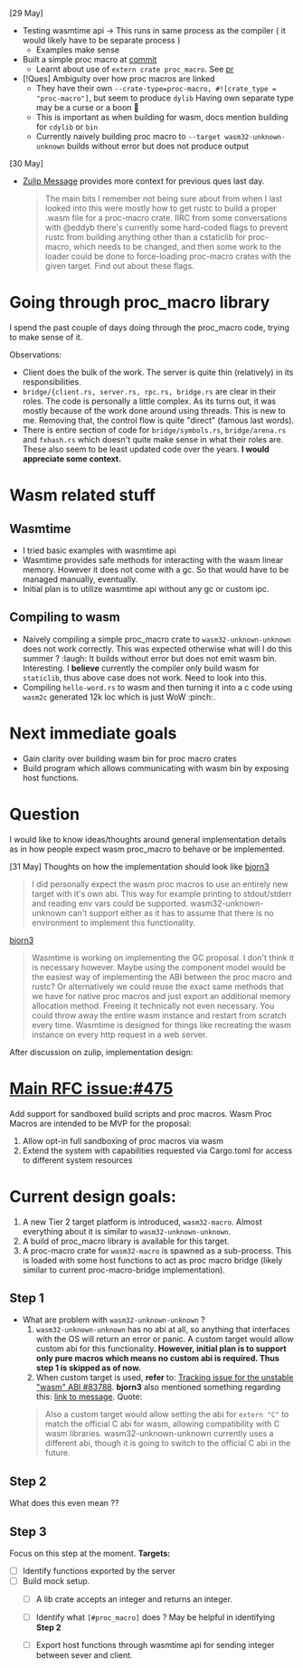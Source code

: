 [29 May]
- Testing wasmtime api -> This runs in same process as the compiler ( it would likely have to be separate process )
    - Examples make sense 
- Built a simple proc macro at [commit](https://github.com/mav3ri3k/proc-macro-server/commit/3c7ade5490473d8913a7db32bba22644f0e38b21)
    - Learnt about use of `extern crate proc_macro`. See [pr](https://github.com/rust-lang/reference/pull/1504)
- [!Ques] Ambiguity over how proc macros are linked
    - They have their own `--crate-type=proc-macro, #![crate_type = "proc-macro"]`, but seem to produce `dylib`
        Having own separate type may be a curse or a boon :pray:
    - This is important as when building for wasm, docs mention building for `cdylib` or `bin`
    - Currently naively building proc macro to `--target wasm32-unknown-unknown` builds without error but does not produce output

[30 May]
- [Zulip Message](https://rust-lang.zulipchat.com/#narrow/stream/131828-t-compiler/topic/wasm.20proc.20macros/near/291100839) provides more context for previous ques last day.
    > The main bits I remember not being sure about from when I last looked into this were mostly how to get rustc to build a proper .wasm file for a proc-macro crate. IIRC from some conversations with @eddyb there's currently some hard-coded flags to prevent rustc from building anything other than a cstaticlib for proc-macro, which needs to be changed, and then some work to the loader could be done to force-loading proc-macro crates with the given target.
Find out about these flags.

# Going through proc_macro library
I spend the past couple of days doing through the proc_macro code, trying to make sense of it.

Observations:
- Client does the bulk of the work. The server is quite thin (relatively) in its responsibilities.
- `bridge/{client.rs, server.rs, rpc.rs, bridge.rs` are clear in their roles. The code is personally a little complex. As its turns out, it was mostly because of the work done around using threads. This is new to me. Removing that, the control flow is quite "direct" (famous last words).
- There is entire section of code for `bridge/symbols.rs`, `bridge/arena.rs` and `fxhash.rs` which doesn't quite make sense in what their roles are. These also seem to be least updated code over the years. **I would appreciate some context.**

# Wasm related stuff
## Wasmtime
- I tried basic examples with wasmtime api
- Wasmtime provides safe methods for interacting with the wasm linear memory. However it does not come with a gc. So that would have to be managed manually, eventually. 
- Initial plan is to utilize wasmtime api without any gc or custom ipc.
## Compiling to wasm
- Naively compiling a simple proc_macro crate to `wasm32-unknown-unknown` does not work correctly. This was expected otherwise what will I do this summer ? :laugh: It builds without error but does not emit wasm bin. Interesting. I **believe** currently the compiler only build wasm for `staticlib`, thus above case does not work. Need to look into this.
- Compiling `hello-word.rs` to wasm and then turning it into a c code using `wasm2c` generated 12k loc which is just WoW :pinch:.

# Next immediate goals
- Gain clarity over building wasm bin for proc macro crates
- Build program which allows communicating with wasm bin by exposing host functions.

# Question
I would like to know ideas/thoughts around general implementation details as in how people expect wasm proc_macro to behave or be implemented.

[31 May]
Thoughts on how the implementation should look like
[bjorn3](https://rust-lang.zulipchat.com/#narrow/stream/421156-gsoc/topic/Project.3A.20Sandboxed.20and.20Deterministic.20Proc.20Macro.20using.20Wasm/near/441542623)
>I did personally expect the wasm proc macros to use an entirely new target with it's own abi. This way for example printing to stdout/stderr and reading env vars could be supported. wasm32-unknown-unknown can't support either as it has to assume that there is no environment to implement this functionality.

[bjorn3](https://rust-lang.zulipchat.com/#narrow/stream/421156-gsoc/topic/Project.3A.20Sandboxed.20and.20Deterministic.20Proc.20Macro.20using.20Wasm/near/441543634)
>Wasmtime is working on implementing the GC proposal. I don't think it is necessary however. Maybe using the component model would be the easiest way of implementing the ABI between the proc macro and rustc? Or alternatively we could reuse the exact same methods that we have for native proc macros and just export an additional memory allocation method. Freeing it technically not even necessary. You could throw away the entire wasm instance and restart from scratch every time. Wasmtime is designed for things like recreating the wasm instance on every http request in a web server.

After discussion on zulip, implementation design:
# [Main RFC issue:#475](https://github.com/rust-lang/compiler-team/issues/475)
Add support for sandboxed build scripts and proc macros. Wasm Proc Macros are intended to be MVP for the proposal:
1. Allow opt-in full sandboxing of proc macros via wasm
2. Extend the system with capabilities requested via Cargo.toml for access to different system resources

# Current design goals:
1. A new Tier 2 target platform is introduced, `wasm32-macro`. Almost everything about it is similar to `wasm32-unknown-unknown`. 
2. A build of proc_macro library is available for this target.
3. A proc-macro crate for `wasm32-macro` is spawned as a sub-process. This is loaded with some host functions to act as proc macro bridge (likely similar to current proc-macro-bridge implementation).

## Step 1
- What are problem with `wasm32-unknown-unknown` ?
    1. `wasm32-unknown-unknown` has no abi at all, so anything that interfaces with the OS will return an error or panic. A custom target would allow custom abi for this functionality. **However, initial plan is to support only pure macros which means no custom abi is required. Thus step 1 is skipped as of now.** 
    2. When custom target is used, **refer** to: [Tracking issue for the unstable "wasm" ABI #83788](https://github.com/rust-lang/rust/issues/83788). **bjorn3** also mentioned something regarding this: [link to message](https://rust-lang.zulipchat.com/#narrow/stream/421156-gsoc/topic/Project.3A.20Sandboxed.20and.20Deterministic.20Proc.20Macro.20using.20Wasm/near/441685050). Quote:
    > Also a custom target would allow setting the abi for `extern "C"` to match the official C abi for wasm, allowing compatibility with C wasm libraries. wasm32-unknown-unknown currently uses a different abi, though it is going to switch to the official C abi in the future.

## Step 2
What does this even mean ??

## Step 3
Focus on this step at the moment. **Targets:**
- [ ] Identify functions exported by the server
- [ ] Build mock setup. 
    - [ ] A lib crate accepts an integer and returns an integer.
    - [ ] Identify what `[#proc_macro]` does ? May be helpful in identifying **Step 2**
    - [ ] Export host functions through wasmtime api for sending integer between sever and client.

